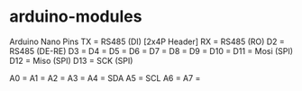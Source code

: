 # arduino-modules


Arduino Nano Pins
TX    = RS485 (DI)        [2x4P Header]
RX    = RS485 (RO)
D2    = RS485 (DE-RE)
D3    = 
D4    = 
D5    = 
D6    = 
D7    =
D8    =
D9    =
D10   =
D11   = Mosi (SPI)
D12   = Miso (SPI)
D13   = SCK  (SPI)

A0    = 
A1    = 
A2    = 
A3    = 
A4    = SDA
A5    = SCL
A6    =
A7    =
